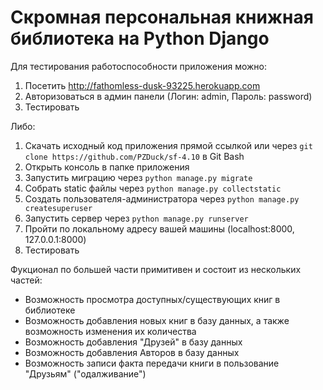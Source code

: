 # Скромная персональная книжная библиотека на Python Django

Для тестирования работоспособности приложения можно:
1. Посетить http://fathomless-dusk-93225.herokuapp.com
2. Авторизоваться в админ панели (Логин: admin, Пароль: password)
3. Тестировать

Либо:
1. Скачать исходный код приложения прямой ссылкой или через `git clone https://github.com/PZDuck/sf-4.10` в Git Bash
2. Открыть консоль в папке приложения
3. Запустить миграцию через `python manage.py migrate`
4. Собрать static файлы через `python manage.py collectstatic`
5. Создать пользователя-администратора через `python manage.py createsuperuser`
6. Запустить сервер через `python manage.py runserver`
7. Пройти по локальному адресу вашей машины (localhost:8000, 127.0.0.1:8000)
8. Тестировать

Фукционал по большей части примитивен и состоит из нескольких частей:
- Возможность просмотра доступных/существующих книг в библиотеке
- Возможность добавления новых книг в базу данных, а также возможность изменения их количества
- Возможность добавления "Друзей" в базу данных
- Возможность добавления Авторов в базу данных
- Возможность записи факта передачи книги в пользование "Друзьям" ("одалживание")
